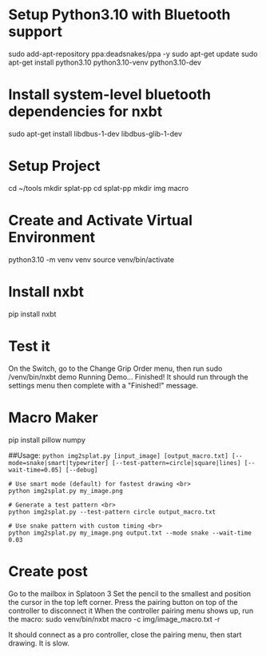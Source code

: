 # Setup Python3.10 with Bluetooth support
sudo add-apt-repository ppa:deadsnakes/ppa -y
sudo apt-get update
sudo apt-get install python3.10 python3.10-venv python3.10-dev

# Install system-level bluetooth dependencies for nxbt
sudo apt-get install libdbus-1-dev libdbus-glib-1-dev

# Setup Project
cd ~/tools
mkdir splat-pp
cd splat-pp
mkdir img macro

# Create and Activate Virtual Environment
python3.10 -m venv venv
source venv/bin/activate 

# Install nxbt 
pip install nxbt 

# Test it
On the Switch, go to the Change Grip Order menu, then run
sudo /venv/bin/nxbt demo
  Running Demo...
  Finished!
It should run through the settings menu then complete with a "Finished!" message.

# Macro Maker
pip install pillow numpy

##Usage: 
`python img2splat.py [input_image] [output_macro.txt] [--mode=snake|smart|typewriter] [--test-pattern=circle|square|lines] [--wait-time=0.05] [--debug]`

```
# Use smart mode (default) for fastest drawing <br>
python img2splat.py my_image.png

# Generate a test pattern <br>
python img2splat.py --test-pattern circle output_macro.txt

# Use snake pattern with custom timing <br>
python img2splat.py my_image.png output.txt --mode snake --wait-time 0.03
```


# Create post
Go to the mailbox in Splatoon 3
Set the pencil to the smallest and position the cursor in the top left corner.
Press the pairing button on top of the controller to disconnect it
When the controller pairing menu shows up, run the macro:
sudo venv/bin/nxbt macro -c img/image_macro.txt -r

It should connect as a pro controller, close the pairing menu, then start drawing. 
It is slow.



